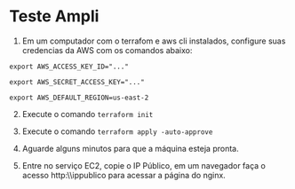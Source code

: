 # Teste Ampli

1. Em um computador com o terrafom e aws cli instalados, configure suas credencias da AWS com os comandos abaixo:

`export AWS_ACCESS_KEY_ID="..."`

`export AWS_SECRET_ACCESS_KEY="..."`

`export AWS_DEFAULT_REGION=us-east-2`

2. Execute o comando `terraform init`

3. Execute o comando `terraform apply -auto-approve`

4. Aguarde alguns minutos para que a máquina esteja pronta. 

5. Entre no serviço EC2, copie o IP Público, em um navegador faça o acesso http:\\\ippublico para acessar a página do nginx.




